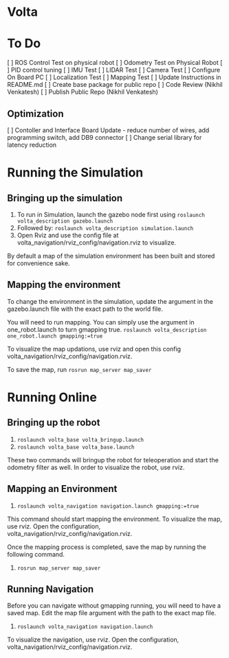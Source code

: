 # Volta

# To Do

[ ] ROS Control Test on physical robot
[ ] Odometry Test on Physical Robot
[ ] PID control tuning
[ ] IMU Test
[ ] LIDAR Test
[ ] Camera Test
[ ] Configure On Board PC
[ ] Localization Test
[ ] Mapping Test
[ ] Update Instructions in README.md
[ ] Create  base package for public repo
[ ] Code Review (Nikhil Venkatesh)
[ ] Publish Public Repo (Nikhil Venkatesh)

## Optimization

[ ] Contoller and Interface Board Update - reduce number of wires, add programming switch, add DB9 connector
[ ] Change serial library for latency reduction

# Running the Simulation

## Bringing up the simulation
1. To run in Simulation, launch the gazebo node first using
```roslaunch volta_description gazebo.launch```
2. Followed by:
```roslaunch volta_description simulation.launch```
3. Open Rviz and use the config file at volta_navigation/rviz_config/navigation.rviz to visualize.

By default a map of the simulation environment has been built and stored for convenience sake. 

## Mapping the environment 
To change the environment in the simulation, update the argument in the gazebo.launch file with the exact path to the world file.

You will need to run mapping. You can simply use the argument in one_robot.launch to turn gmapping true.
```roslaunch volta_description one_robot.launch gmapping:=true```

To visualize the map updations, use rviz and open this config volta_navigation/rviz_config/navigation.rviz.

To save the map, run ```rosrun map_server map_saver```

# Running Online

## Bringing up the robot
1. ```roslaunch volta_base volta_bringup.launch```
2. ```roslaunch volta_base volta_base.launch```

These two commands will bringup the robot for teleoperation and start the odometry filter as well. In order to visualize the robot, use rviz.

## Mapping an Environment
1. ```roslaunch volta_navigation navigation.launch gmapping:=true```

This command should start mapping the environment. To visualize the map, use rviz. Open the configuration, volta_navigation/rviz_config/navigation.rviz.

Once the mapping process is completed, save the map by running the following command.
1. ```rosrun map_server map_saver```

## Running Navigation
Before you can navigate without gmapping running, you will need to have a saved map. 
Edit the map file argument with the path to the exact map file.

1. ```roslaunch volta_navigation navigation.launch```

To visualize the navigation, use rviz. Open the configuration, volta_navigation/rviz_config/navigation.rviz.
